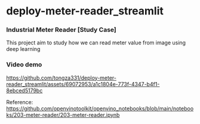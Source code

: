 # deploy-meter-reader_streamlit
### Industrial Meter Reader [Study Case]
This project aim to study how we can read meter value from image using deep learning

### Video demo
https://github.com/tongza331/deploy-meter-reader_streamlit/assets/69072953/a1c1804e-773f-4347-b4f1-8ebced5179bc

Reference: https://github.com/openvinotoolkit/openvino_notebooks/blob/main/notebooks/203-meter-reader/203-meter-reader.ipynb
